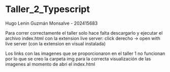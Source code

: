 # Taller_2_Typescript

Hugo Lenin Guzmán Monsalve - 202415683

Para correr correctamente el taller solo hace falta descargarlo y ejecutar el archivo index.html con la extension live server: click derecho -> open with live server (con la extension en visual instalada)

Los links con las imagenes que se proporcionaron en el taller 1 no funcionan por lo que se creo la carpeta img para la correcta visualización de las imagenes al momento de abri el index.html
